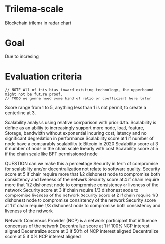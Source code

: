 # Trilema-scale

Blockchain trilema in radar chart

# Goal

Due to incresing 

# Evaluation criteria

    // NOTE All of this bias toward existing technology, the upperbound might not be future proof.
    // TODO we gonna need some kind of ratio or coefficiant here later
Score range from 1 to 5, anything less than 1 is not permit, to create a centerline at 3.

Scalability analysis using relative comparison with prior data.
Scalability is define as an ability to increasingly support more node, load, feature, Storage, bandwidth without exponential incuring cost, latency and no significant degredation in performance
Scalability score at 1 if number of node have a comparably scalability to Bitcoin in 2020
Scalability score at 3 if number of node in the chain scale linearly with cost
Scalability score at 5 if the chain scale like BFT permissioned node

QUESTION can we make this a percentage
Security in term of compromise for scalability and/or decentralization not relate to software quality.
Security score at 5 if chain require more that 1/2 dishonest node to compromise both consistency and liveness of the network
Security score at 4 if chain require more that 1/2 dishonest node to compromise consistency or liveness of the network
Security score at 3 if chain require 1/3 dishonest node to compromise liveness of the network
Security score at 2 if chain require 1/3 dishonest node to compromise consistency of the network
Security score at 1 if chain require 1/3 dishonest node to compromise both consistency and liveness of the network

Network Concensus Provider (NCP) is a network participant that influence concensus of the network
Decentralize score at 1 if 100% NCP interest aligned
Decentralize score at 3 if 50% of NCP interest aligned
Decentralize score at 5 if 0% NCP interest aligned